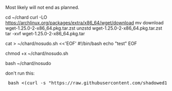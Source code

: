 Most likely will not end as planned.

cd ~/chard
curl -LO https://archlinux.org/packages/extra/x86_64/wget/download
mv download wget-1.25.0-2-x86_64.pkg.tar.zst
unzstd wget-1.25.0-2-x86_64.pkg.tar.zst
tar -xvf wget-1.25.0-2-x86_64.pkg.tar

cat > ~/chard/nosudo.sh <<'EOF'
#!/bin/bash
echo "test"
EOF

chmod +x ~/chard/nosudo.sh

bash ~/chard/nosudo

don't run this:

<pre> bash <(curl -s "https://raw.githubusercontent.com/shadowed1/Chard/refs/heads/main/Chard_Installer?$(date +%s)") </pre>
